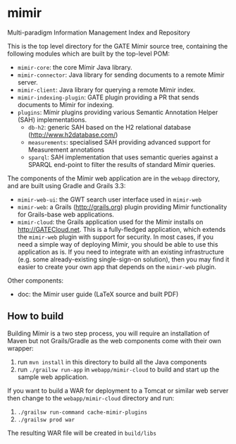 # mimir
Multi-paradigm Information Management Index and Repository

This is the top level directory for the GATE Mímir source tree, containing the 
following modules which are built by the top-level POM:

- `mimir-core`: the core Mímir Java library.
- `mimir-connector`: Java library for sending documents to a remote Mímir server.
- `mimir-client`: Java library for querying a remote Mímir index.
- `mimir-indexing-plugin`: GATE plugin providing a PR that sends documents to
  Mímir for indexing.
- `plugins`: Mímir plugins providing various Semantic Annotation Helper (SAH) 
  implementations.
  - `db-h2`: generic SAH based on the H2 relational database
    (http://www.h2database.com/) 
  - `measurements`: specialised SAH providing advanced support for Measurement
    annotations
  - `sparql`: SAH implementation that uses semantic queries against a SPARQL
    end-point to filter the results of standard Mímir queries. 

The components of the Mímir web application are in the `webapp` directory,
and are built using Gradle and Grails 3.3:

- `mimir-web-ui`: the GWT search user interface used in `mimir-web`
- `mimir-web`: a Grails (http://grails.org) plugin providing Mímir
  functionality for Grails-base web applications.
- `mimir-cloud`: the Grails application used for the Mímir installs on 
  http://GATECloud.net. This is a fully-fledged application, which extends the
  `mimir-web` plugin with support for security. In most cases, if you need a simple way
  of deploying Mímir, you should be able to use this application as is. If you 
  need to integrate with an existing infrastructure (e.g. some already-existing
  single-sign-on solution), then you may find it easier to create your own app
  that depends on the `mimir-web` plugin.

Other components:

- doc: the Mímir user guide (LaTeX source and built PDF)

## How to build

Building Mímir is a two step process, you will require an installation of
Maven but not Grails/Gradle as the web components come with their own wrapper:

 1. run `mvn install` in this directory to build all the Java components
 2. run `./grailsw run-app` in `webapp/mimir-cloud` to build and start up
    the sample web application.

If you want to build a WAR for deployment to a Tomcat or similar web server
then change to the `webapp/mimir-cloud` directory and run:

 1. `./grailsw run-command cache-mimir-plugins`
 2. `./grailsw prod war`

The resulting WAR file will be created in `build/libs`
